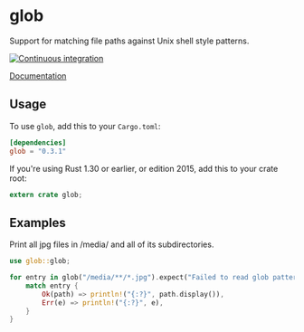 glob
====

Support for matching file paths against Unix shell style patterns.

[![Continuous integration](https://github.com/rust-lang/glob/actions/workflows/rust.yml/badge.svg)](https://github.com/rust-lang/glob/actions/workflows/rust.yml)

[Documentation](https://docs.rs/glob)

## Usage

To use `glob`, add this to your `Cargo.toml`:

```toml
[dependencies]
glob = "0.3.1"
```

If you're using Rust 1.30 or earlier, or edition 2015, add this to your crate root:
```rust
extern crate glob;
```

## Examples

Print all jpg files in /media/ and all of its subdirectories.

```rust
use glob::glob;

for entry in glob("/media/**/*.jpg").expect("Failed to read glob pattern") {
    match entry {
        Ok(path) => println!("{:?}", path.display()),
        Err(e) => println!("{:?}", e),
    }
}
```
